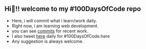 ## Hi👋!!    welcome to my #100DaysOfCode repo

* Here, i will commit what i learn/work daily.
* Right now, i am learning web development.
* you can see [commits](https://github.com/iprash155/100DaysOfCode/commits/main) for recent work.  
* I also tweet [here](https://twitter.com/iprash155/) daily for #100DaysOfCode.here
* Any suggestion is always welcome.
